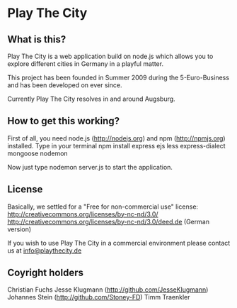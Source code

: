 Play The City
=============

What is this?
-------------
Play The City is a web application build on node.js which allows you
to explore different cities in Germany in a playful matter.

This project has been founded in Summer 2009 during the 5-Euro-Business
and has been developed on ever since.

Currently Play The City resolves in and around Augsburg.


How to get this working?
------------------------
First of all, you need node.js (http://nodejs.org) and npm (http://npmjs.org) installed.
Type in your terminal
	npm install express ejs less express-dialect mongoose nodemon

Now just type
	nodemon server.js
to start the application.


License
-------
Basically, we settled for a "Free for non-commercial use" license:
http://creativecommons.org/licenses/by-nc-nd/3.0/
http://creativecommons.org/licenses/by-nc-nd/3.0/deed.de (German version)

If you wish to use Play The City in a commercial environment please
contact us at info@playthecity.de


Coyright holders
----------------
Christian Fuchs
Jesse Klugmann (http://github.com/JesseKlugmann)
Johannes Stein (http://github.com/Stoney-FD)
Timm Traenkler
